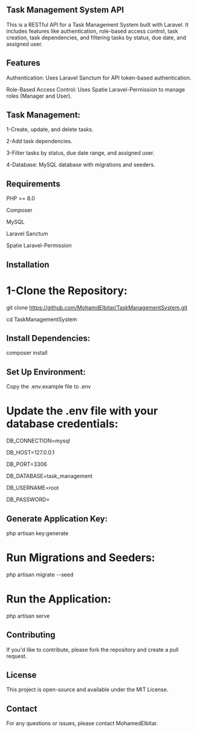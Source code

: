 ## Task Management System API
This is a RESTful API for a Task Management System built with Laravel. It includes features like authentication, role-based access control, task creation, task dependencies, and filtering tasks by status, due date, and assigned user.

## Features
Authentication: Uses Laravel Sanctum for API token-based authentication.

Role-Based Access Control: Uses Spatie Laravel-Permission to manage roles (Manager and User).

## Task Management:

1-Create, update, and delete tasks.

2-Add task dependencies.

3-Filter tasks by status, due date range, and assigned user.

4-Database: MySQL database with migrations and seeders.

## Requirements
PHP >= 8.0

Composer

MySQL

Laravel Sanctum

Spatie Laravel-Permission


## Installation
# 1-Clone the Repository:

git clone https://github.com/MohamdElbitar/TaskManagementSystem.git

cd TaskManagementSystem

## Install Dependencies:

composer install

## Set Up Environment:

Copy the .env.example file to .env 

# Update the .env file with your database credentials:
DB_CONNECTION=mysql

DB_HOST=127.0.0.1

DB_PORT=3306

DB_DATABASE=task_management

DB_USERNAME=root

DB_PASSWORD=

## Generate Application Key:

php artisan key:generate

# Run Migrations and Seeders:

php artisan migrate --seed

# Run the Application:

php artisan serve




## Contributing
If you'd like to contribute, please fork the repository and create a pull request.

## License
This project is open-source and available under the MIT License.

## Contact
For any questions or issues, please contact MohamedElbitar.


